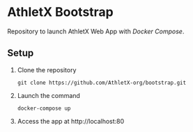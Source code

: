 # AthletX Bootstrap

Repository to launch AthletX Web App with _Docker Compose_.

## Setup
1. Clone the repository
   ```
   git clone https://github.com/AthletX-org/bootstrap.git
   
   ```
2. Launch the command
   ```
   docker-compose up
   
   ```
 3. Access the app at http://localhost:80
